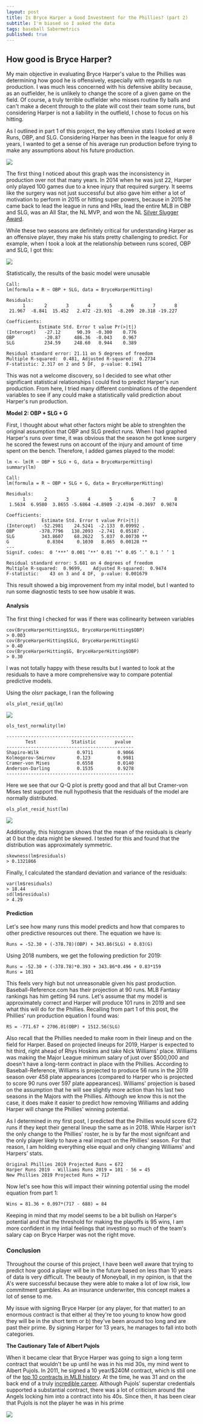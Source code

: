 ```yaml
---
layout: post
title: Is Bryce Harper a Good Investment for the Phillies? (part 2)
subtitle: I'm biased so I asked the data
tags: baseball Sabermetrics
published: true
---
```


## How good is Bryce Harper?

My main objective in evaluating Bryce Harper's value to the Phillies was determining how good he is offensively, especially with regards to run production. I was much less concerned with his defensive ability because, as an outfielder, he is unlikely to change the score of a given game on the field. Of course, a truly terrible outfielder who misses routine fly balls and can't make a decent through to the plate will cost their team some runs, but considering Harper is not a liability in the outfield, I chose to focus on his hitting.

As I outlined in part 1 of this project, the key offensive stats I looked at were Runs, OBP, and SLG. Considering Harper has been in the league for only 8 years, I wanted to get a sense of his average run production before trying to make any assumptions about his future production. 

![]({{site.baseurl}}/img/bhRunsggplot.png)

The first thing I noticed about this graph was the inconsistency in production over not that many years. In 2014 when he was just 22, Harper only played 100 games due to a knee injury that required surgery. It seems like the surgery was not just successful but also gave him either a lot of motivation to perform in 2015 or hitting super powers, because in 2015 he came back to lead the league in runs and HRs, lead the entire MLB in OBP and SLG, was an All Star, the NL MVP, and won the NL [Silver Slugger Award](https://en.wikipedia.org/wiki/Silver_Slugger_Award).

While these two seasons are definitely critical for understanding Harper as an offensive player, they make his stats pretty challenging to predict. For example, when I took a look at the relationship between runs scored, OBP and SLG, I got this:

![]({{site.baseurl}}/img/bhHittingStatsgg.png)

Statistically, the results of the basic model were unusable

```
Call:
lm(formula = R ~ OBP + SLG, data = BryceHarperHitting)

Residuals:
      1       2       3       4       5       6       7       8 
 21.967  -8.841  15.452   2.472 -23.931  -8.209  20.318 -19.227 

Coefficients:
            Estimate Std. Error t value Pr(>|t|)
(Intercept)   -27.12      90.39  -0.300    0.776
OBP           -20.87     486.36  -0.043    0.967
SLG           234.59     248.60   0.944    0.389

Residual standard error: 21.11 on 5 degrees of freedom
Multiple R-squared:  0.481,	Adjusted R-squared:  0.2734 
F-statistic: 2.317 on 2 and 5 DF,  p-value: 0.1941
```

This was not a welcome discovery, so I decided to see what other significant statistical relationships I could find to predict Harper's run production. From here, I tried many different combinations of the dependent variables to see if any could make a statistically valid prediction about Harper's run production.

**Model 2: OBP + SLG + G**

First, I thought about what other factors might be able to strenghten the original assumption that OBP and SLG predict runs. When I had graphed Harper's runs over time, it was obvious that the season he got knee surgery he scored the fewest runs on account of the injury and amount of time spent on the bench. Therefore, I added games played to the model:

```
lm <- lm(R ~ OBP + SLG + G, data = BryceHarperHitting)
summary(lm)

Call:
lm(formula = R ~ OBP + SLG + G, data = BryceHarperHitting)

Residuals:
      1       2       3       4       5       6       7       8 
 1.5634  6.9580  3.8655 -5.6864 -4.8989 -2.4194 -0.3697  0.9874 

Coefficients:
             Estimate Std. Error t value Pr(>|t|)   
(Intercept)  -52.2981    24.5241  -2.133  0.09992 . 
OBP         -378.7796   138.2093  -2.741  0.05187 . 
SLG          343.8607    68.2622   5.037  0.00730 **
G              0.8304     0.1030   8.065  0.00128 **
---
Signif. codes:  0 ‘***’ 0.001 ‘**’ 0.01 ‘*’ 0.05 ‘.’ 0.1 ‘ ’ 1

Residual standard error: 5.681 on 4 degrees of freedom
Multiple R-squared:  0.9699,	Adjusted R-squared:  0.9474 
F-statistic:    43 on 3 and 4 DF,  p-value: 0.001679
```

This result showed a big improvement from my inital model, but I wanted to run some diagnostic tests to see how usable it was. 

#### Analysis

The first thing I checked for was if there was collinearity between variables

```
cov(BryceHarperHitting$SLG, BryceHarperHitting$OBP)
> 0.003
cov(BryceHarperHitting$SLG, BryceHarperHitting$G)
> 0.40
cov(BryceHarperHitting$G, BryceHarperHitting$OBP)
> 0.30
```
I was not totally happy with these results but I wanted to look at the residuals to have a more comprehensive way to compare potential predictive models. 

Using the olsrr package, I ran the following 

```
ols_plot_resid_qq(lm)
```
![]({{site.baseurl}}/img/QQ0.png)

```
ols_test_normality(lm)

-----------------------------------------------
       Test             Statistic       pvalue  
-----------------------------------------------
Shapiro-Wilk              0.9711         0.9066 
Kolmogorov-Smirnov        0.123          0.9981 
Cramer-von Mises          0.6558         0.0140 
Anderson-Darling          0.1535         0.9278 
-----------------------------------------------
```

Here we see that our Q-Q plot is pretty good and that all but Cramer-von Mises test support the null hypothesis that the residuals of the model are normally distributed.

```
ols_plot_resid_hist(lm)
```
![]({{site.baseurl}}/img/ResHistlm0.png)

Additionally, this histogram shows that the mean of the residuals is clearly at 0 but the data might be skewed. I tested for this and found that the distribution was approximately symmetric.

```
skewness(lm$residuals)
> 0.1321866
```

Finally, I calculated the standard deviation and variance of the residuals:
```
var(lm$residuals)
> 18.44
sd(lm$residuals)
> 4.29
```



#### Prediction

Let's see how many runs this model predicts and how that compares to other predictive resources out there. The equation we have is:

```
Runs = -52.30 + (-378.78)(OBP) + 343.86(SLG) + 0.83(G)
```
Using 2018 numbers, we get the following prediction for 2019:

```
Runs = -52.30 + (-378.78)*0.393 + 343.86*0.496 + 0.83*159
Runs = 101
```

This feels very high but not unreasonable given his past production. Baseball-Reference.com has their projection at 90 runs. MLB Fantasy rankings has him getting 94 runs. Let's assume that my model is approximately correct and Harper will produce 101 runs in 2019 and see what this will do for the Phillies. Recalling from part 1 of this post, the Phillies' run production equation I found was: 

```
RS = -771.67 + 2706.01(OBP) + 1512.56(SLG)
```
Also recall that the Phillies needed to make room in their lineup and on the field for Harper. Based on projected lineups for 2019, Harper is expected to hit third, right ahead of Rhys Hoskins and take Nick Williams' place. Williams was making the Major League minimum salary of just over $500,000 and doesn't have a long-term contract in place with the Phillies. According to Baseball-Reference, Williams is projected to produce 56 runs in the 2019 season over 458 plate appearances (compared to Harper who is projected to score 90 runs over 597 plate appearances). Williams' projection is based on the assumption that he will see slightly more action than his last two seasons in the Majors with the Phillies. Although we know this is not the case, it does make it easier to predict how removing Williams and adding Harper will change the Phillies' winning potential. 

As I determined in my first post, I predicted that the Phillies would score 672 runs if they kept their general lineup the same as in 2018. While Harper isn't the only change to the Phillies' roster, he is by far the most signifcant and the only player likely to have a real impact on the Phillies' season. For that reason, I am holding everything else equal and only changing Williams' and Harpers' stats.

```
Original Phillies 2019 Projected Runs = 672
Harper Runs 2019 - Williams Runs 2019 = 101 - 56 = 45
New Phillies 2019 Projected Runs = 717
```
Now let's see how this will impact their winning potential using the model equation from part 1:

```
Wins = 81.36 + 0.097*(717 - 688) = 84
```
Keeping in mind that my model seems to be a bit bullish on Harper's potential and that the threshold for making the playoffs is 95 wins, I am more confident in my intial feelings that investing so much of the team's salary cap on Bryce Harper was not the right move.

### Conclusion

Throughout the course of this project, I have been well aware that trying to predict how good a player will be in the future based on less than 10 years of data is very difficult. The beauty of Moneyball, in my opinion, is that the A's were successful because they were able to make a lot of low risk, low commitment gambles. As an insurance underwriter, this concept makes a lot of sense to me. 

My issue with signing Bryce Harper (or any player, for that matter) to an enormous contract is that either a) they're too young to know how good they will be in the short term or b) they've been around too long and are past their prime. By signing Harper for 13 years, he manages to fall into both categories. 

**The Cautionary Tale of Albert Pujols**

When it became clear that Bryce Harper was going to sign a long term contract that wouldn't be up until he was in his mid 30s, my mind went to Albert Pujols. In 2011, he signed a 10 year/$240M contract, which is still one of the [top 10 contracts in MLB history](https://www.si.com/mlb/2019/02/19/manny-machado-largest-contracts-mlb-history). At the time, he was 31 and on the back end of a truly [incredible career](https://www.baseball-reference.com/players/p/pujolal01.shtml). Although Pujols' superstar credentials supported a substantial contract, there was a lot of criticism around the Angels locking him into a contract into his 40s. Since then, it has been clear that Pujols is not the player he was in his prime

![]({{site.baseurl}}/img/APruns.png)


